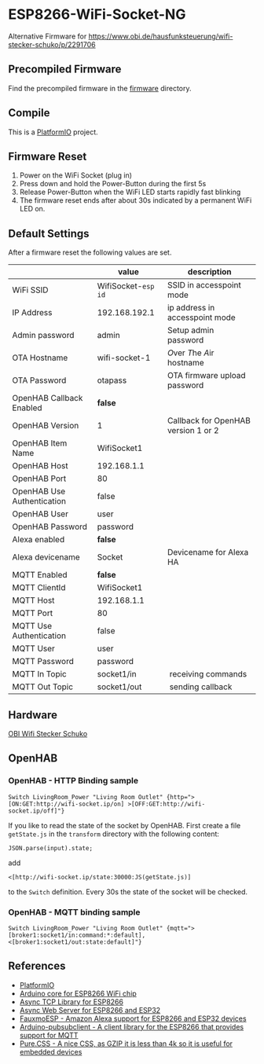 # ESP8266-WiFi-Socket-NG
Alternative Firmware for https://www.obi.de/hausfunksteuerung/wifi-stecker-schuko/p/2291706

## Precompiled Firmware
Find the precompiled firmware in the [firmware](https://github.com/thorsten-l/ESP8266-WiFi-Socket-NG/tree/master/firmware) directory.

## Compile
This is a [PlatformIO](https://platformio.org/) project.

## Firmware Reset
1. Power on the WiFi Socket (plug in)
2. Press down and hold the Power-Button during the first 5s
3. Release Power-Button when the WiFi LED starts rapidly fast blinking
4. The firmware reset ends after about 30s indicated by a permanent WiFi LED on.

## Default Settings
After a firmware reset the following values are set.

|    | value | description |
|----|-------|-------------|
| WiFi SSID | WifiSocket-`esp id` | SSID in accesspoint mode |
| IP Address | 192.168.192.1 | ip address in accesspoint mode |
| Admin password | admin | Setup admin password |
| OTA Hostname | wifi-socket-1 | *O*ver *T*he *A*ir hostname |
| OTA Password | otapass | OTA firmware upload password |
| OpenHAB Callback Enabled | **false** | |
| OpenHAB Version | 1 | Callback for OpenHAB version 1 or 2 |
| OpenHAB Item Name | WifiSocket1 | |
| OpenHAB Host | 192.168.1.1 | |
| OpenHAB Port | 80 | |
| OpenHAB Use Authentication | false | |
| OpenHAB User | user |  |
| OpenHAB Password | password | |
| Alexa enabled | **false** |  |
| Alexa devicename | Socket | Devicename for Alexa HA |
| MQTT Enabled | **false** |  |
| MQTT ClientId | WifiSocket1 |  |
| MQTT Host | 192.168.1.1 | |
| MQTT Port | 80 | |
| MQTT Use Authentication | false | |
| MQTT User | user |  |
| MQTT Password | password | |
| MQTT In Topic | socket1/in | receiving commands |
| MQTT Out Topic | socket1/out | sending callback |


## Hardware
[OBI Wifi Stecker Schuko](https://www.obi.de/hausfunksteuerung/wifi-stecker-schuko/p/2291706)

## OpenHAB

### OpenHAB - HTTP Binding sample

```
Switch LivingRoom_Power "Living Room Outlet" {http=">[ON:GET:http://wifi-socket.ip/on] >[OFF:GET:http://wifi-socket.ip/off]"}
```

If you like to read the state of the socket by OpenHAB. First create a file `getState.js` in the `transform` directory with the following content:
```
JSON.parse(input).state;
```

add
```
<[http://wifi-socket.ip/state:30000:JS(getState.js)]
```
to the `Switch` definition. Every 30s the state of the socket will be checked.

### OpenHAB - MQTT binding sample

```
Switch LivingRoom_Power "Living Room Outlet" {mqtt=">[broker1:socket1/in:command:*:default], <[broker1:socket1/out:state:default]"}
```

## References
- [PlatformIO](https://platformio.org/)
- [Arduino core for ESP8266 WiFi chip](https://github.com/esp8266/Arduino)
- [Async TCP Library for ESP8266](https://github.com/me-no-dev/ESPAsyncTCP)
- [Async Web Server for ESP8266 and ESP32](https://github.com/me-no-dev/ESPAsyncWebServer)
- [FauxmoESP - Amazon Alexa support for ESP8266 and ESP32 devices](https://bitbucket.org/xoseperez/fauxmoesp)
- [Arduino-pubsubclient - A client library for the ESP8266 that provides support for MQTT](https://github.com/heman4t/Arduino-pubsubclient)
- [Pure.CSS - A nice CSS, as GZIP it is less than 4k so it is useful for embedded devices](https://purecss.io/)
